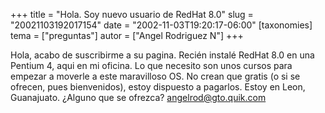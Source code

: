 +++
title = "Hola. Soy nuevo usuario de RedHat 8.0"
slug = "20021103192017154"
date = "2002-11-03T19:20:17-06:00"
[taxonomies]
tema = ["preguntas"]
autor = ["Angel Rodriguez N"]
+++

Hola, acabo de suscribirme a su pagina. Recién instalé RedHat 8.0 en una
Pentium 4, aqui en mi oficina. Lo que necesito son unos cursos para
empezar a moverle a este maravilloso OS. No crean que gratis (o si se
ofrecen, pues bienvenidos), estoy dispuesto a pagarlos. Estoy en Leon,
Guanajuato. ¿Alguno que se ofrezca? angelrod@gto.quik.com

